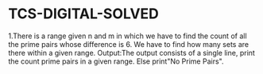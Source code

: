 # TCS-DIGITAL-SOLVED

1.There is a range given n and m in which we have to find the count of all the prime pairs whose difference is 6. We have to find how many sets are there within a given range.
Output:The output consists of a single line, print the count prime pairs in a given range. Else print"No Prime Pairs".
